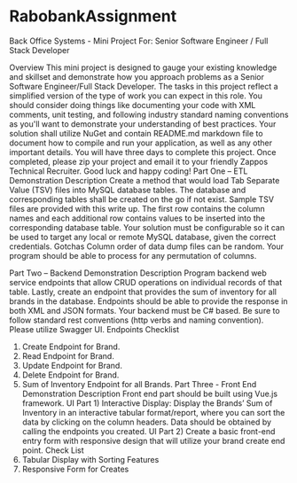 # RabobankAssignment
Back Office Systems - Mini Project
For: Senior Software Engineer / Full Stack Developer

Overview
This mini project is designed to gauge your existing knowledge and skillset and demonstrate
how you approach problems as a Senior Software Engineer/Full Stack Developer. The tasks in
this project reflect a simplified version of the type of work you can expect in this role. You
should consider doing things like documenting your code with XML comments, unit testing,
and following industry standard naming conventions as you&#39;ll want to demonstrate your
understanding of best practices. Your solution shall utilize NuGet and contain README.md
markdown file to document how to compile and run your application, as well as any other
important details.
You will have three days to complete this project. Once completed, please zip your project and
email it to your friendly Zappos Technical Recruiter.
Good luck and happy coding!
Part One – ETL Demonstration
Description
Create a method that would load Tab Separate Value (TSV) files into MySQL database tables.
The database and corresponding tables shall be created on the go if not exist. Sample TSV files
are provided with this write up. The first row contains the column names and each additional
row contains values to be inserted into the corresponding database table.
Your solution must be configurable so it can be used to target any local or remote MySQL
database, given the correct credentials.
Gotchas
Column order of data dump files can be random. Your program should be able to process for
any permutation of columns.

Part Two – Backend Demonstration
Description
Program backend web service endpoints that allow CRUD operations on individual records of
that table. Lastly, create an endpoint that provides the sum of inventory for all brands in the
database. Endpoints should be able to provide the response in both XML and JSON formats.
Your backend must be C# based. Be sure to follow standard rest conventions (http verbs and
naming convention). Please utilize Swagger UI.
Endpoints Checklist
1. Create Endpoint for Brand.
2. Read Endpoint for Brand.
3. Update Endpoint for Brand.
4. Delete Endpoint for Brand.
5. Sum of Inventory Endpoint for all Brands.
Part Three - Front End Demonstration
Description
Front end part should be built using Vue.js framework.
UI Part 1) Interactive Display: Display the Brands’ Sum of Inventory in an interactive tabular
format/report, where you can sort the data by clicking on the column headers. Data should be
obtained by calling the endpoints you created.
UI Part 2) Create a basic front-end entry form with responsive design that will utilize your brand
create end point.
Check List
1. Tabular Display with Sorting Features
2. Responsive Form for Creates
